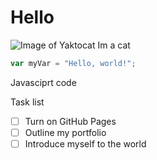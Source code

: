 # Hello
![Image of Yaktocat](https://octodex.github.com/images/yaktocat.png)
Im a cat
``` javascript
var myVar = "Hello, world!";
```
Javasciprt code

Task list

- [ ] Turn on GitHub Pages
- [ ] Outline my portfolio
- [ ] Introduce myself to the world
